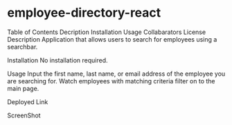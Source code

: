 # employee-directory-react

Table of Contents
Decription
Installation
Usage
Collabarators
License
Description
Application that allows users to search for employees using a searchbar.

Installation
No installation required.

Usage
Input the first name, last name, or email address of the employee you are searching for. Watch employees with matching criteria filter on to the main page.

Deployed Link


ScreenShot
